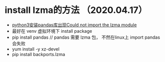 # install lzma的方法 （2020.04.17）

* [python3安装pandas库出现Could not import the lzma module](https://blog.csdn.net/sunxiaoju/article/details/103671548)
* 最好在 venv 虚拟环境下 install package
* pip install pandas   // pandas 需要 lzma 包， 不然在linux上 import pandas 会失败
* yum install -y xz-devel
* pip install backports.lzma